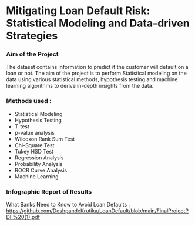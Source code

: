 # Mitigating Loan Default Risk: Statistical Modeling and Data-driven Strategies

### Aim of the Project

The dataset contains information to predict if the customer will default on a loan or not. The aim of the project is to perform Statistical modeling on the data using various statistical methods, hypothesis testing and machine learning algorithms to derive in-depth insights from the data. 

### Methods used :

* Statistical Modeling
* Hypothesis Testing
* T-test
* p-value analysis
* Wilcoxon Rank Sum Test
* Chi-Square Test
* Tukey HSD Test
* Regression Analysis
* Probability Analysis
* ROCR Curve Analysis
* Machine Learning 

### Infographic Report of Results 

What Banks Need to Know to Avoid Loan Defaults : https://github.com/DeshpandeKrutika/LoanDefault/blob/main/FinalProjectPDF%20(1).pdf
